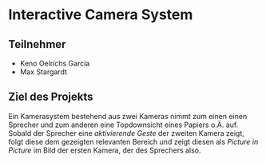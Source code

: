 # Interactive Camera System
## Teilnehmer
* Keno Oelrichs García
* Max Stargardt
## Ziel des Projekts
Ein Kamerasystem bestehend aus zwei Kameras nimmt zum einen einen Sprecher und zum anderen eine Topdownsicht eines Papiers o.Ä. auf.
Sobald der Sprecher eine *aktivierende Geste* der zweiten Kamera zeigt, folgt diese dem gezeigten relevanten Bereich und zeigt diesen
als *Picture in Picture* im Bild der ersten Kamera, der des Sprechers also.

